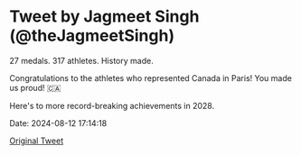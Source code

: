 # Tweet by Jagmeet Singh (@theJagmeetSingh)

27 medals. 317 athletes. History made.

Congratulations to the athletes who represented Canada in Paris! You made us proud! 🇨🇦

Here's to more record-breaking achievements in 2028.

Date: 2024-08-12 17:14:18

[Original Tweet](https://x.com/theJagmeetSingh/status/1823045356638064688)
